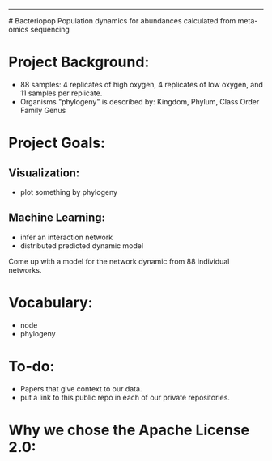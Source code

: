 <hr>
# Bacteriopop
Population dynamics for abundances calculated from meta-omics sequencing

# Project Background:
* 88 samples: 4 replicates of high oxygen, 4 replicates of low oxygen, and 11 samples per replicate. 
* Organisms "phylogeny" is described by: Kingdom, Phylum, Class	Order	Family	Genus

# Project Goals:
## Visualization:
* plot something by phylogeny

## Machine Learning:
* infer an interaction network
* distributed predicted dynamic model

Come up with a model for the network dynamic from 88 individual networks. 

# Vocabulary:
* node
* phylogeny

# To-do:
* Papers that give context to our data. 
* put a link to this public repo in each of our private repositories. 

# Why we chose the Apache License 2.0:

